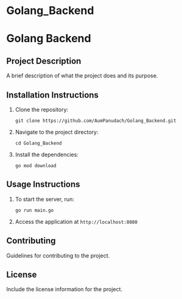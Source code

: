# Golang_Backend
# Golang Backend

## Project Description
A brief description of what the project does and its purpose.

## Installation Instructions
1. Clone the repository:
    ```
    git clone https://github.com/AumPanudach/Golang_Backend.git
    ```
2. Navigate to the project directory:
    ```
    cd Golang_Backend
    ```
3. Install the dependencies:
    ```
    go mod download
    ```

## Usage Instructions
1. To start the server, run:
    ```
    go run main.go
    ```
2. Access the application at `http://localhost:8080`

## Contributing
Guidelines for contributing to the project.

## License
Include the license information for the project.
